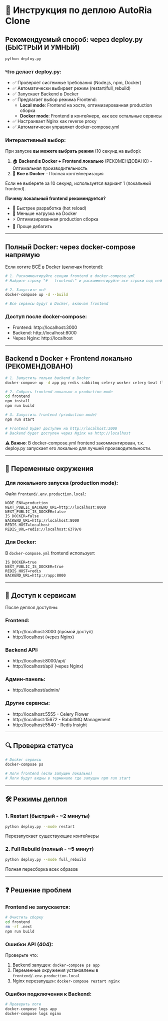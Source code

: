 # 🚀 Инструкция по деплою AutoRia Clone

## Рекомендуемый способ: через deploy.py (БЫСТРЫЙ И УМНЫЙ)

```bash
python deploy.py
```

### Что делает deploy.py:
- ✅ Проверяет системные требования (Node.js, npm, Docker)
- ✅ Автоматически выбирает режим (restart/full_rebuild)
- ✅ Запускает Backend в Docker
- ✅ Предлагает выбор режима Frontend:
  - **Local mode**: Frontend на хосте, оптимизированная production сборка
  - **Docker mode**: Frontend в контейнере, как все остальные сервисы
- ✅ Настраивает Nginx как reverse proxy
- ✅ Автоматически управляет docker-compose.yml

### Интерактивный выбор:
При запуске **вы можете выбрать режим** (10 секунд на выбор):
1. 🏠 **Backend в Docker + Frontend локально** (РЕКОМЕНДОВАНО) - Оптимальная производительность
2. 🐳 **Все в Docker** - Полная контейнеризация

Если не выберете за 10 секунд, используется вариант 1 (локальный frontend).

**Почему локальный frontend рекомендуется?**
- 🚀 Быстрее разработка (hot reload)
- 💾 Меньше нагрузка на Docker
- ⚡ Оптимизированная production сборка
- 🔧 Проще дебагить

---

## Полный Docker: через docker-compose напрямую

Если хотите ВСЁ в Docker (включая frontend):

```bash
# 1. Раскомментируйте секцию frontend в docker-compose.yml
# Найдите строку "#   frontend:" и раскомментируйте все строки под ней до следующего сервиса

# 2. Запустите всё
docker-compose up -d --build

# Все сервисы будут в Docker, включая frontend
```

### Доступ после docker-compose:
- Frontend: http://localhost:3000
- Backend: http://localhost:8000
- Через Nginx: http://localhost

---

## Backend в Docker + Frontend локально (РЕКОМЕНДОВАНО)

```bash
# 1. Запустить только backend в Docker
docker-compose up -d app pg redis rabbitmq celery-worker celery-beat flower mailing nginx

# 2. Собрать frontend локально в production mode
cd frontend
npm install
npm run build

# 3. Запустить frontend (production mode)
npm run start

# Frontend будет доступен на http://localhost:3000
# Backend будет доступен через Nginx на http://localhost
```

⚠️ **Важно**: В docker-compose.yml frontend закомментирован, т.к. deploy.py запускает его локально для лучшей производительности.

---

## 🔧 Переменные окружения

### Для локального запуска (production mode):
Файл `frontend/.env.production.local`:
```env
NODE_ENV=production
NEXT_PUBLIC_BACKEND_URL=http://localhost:8000
NEXT_PUBLIC_IS_DOCKER=false
IS_DOCKER=false
BACKEND_URL=http://localhost:8000
REDIS_HOST=localhost
REDIS_URL=redis://localhost:6379/0
```

### Для Docker:
В `docker-compose.yml` frontend использует:
```env
IS_DOCKER=true
NEXT_PUBLIC_IS_DOCKER=true
REDIS_HOST=redis
BACKEND_URL=http://app:8000
```

---

## 🚦 Доступ к сервисам

После деплоя доступны:

### Frontend:
- http://localhost:3000 (прямой доступ)
- http://localhost (через Nginx)

### Backend API:
- http://localhost:8000/api/
- http://localhost/api/ (через Nginx)

### Админ-панель:
- http://localhost/admin/

### Другие сервисы:
- http://localhost:5555 - Celery Flower
- http://localhost:15672 - RabbitMQ Management
- http://localhost:5540 - Redis Insight

---

## 🔍 Проверка статуса

```bash
# Docker сервисы
docker-compose ps

# Логи frontend (если запущен локально)
# Логи будут видны в терминале где запущен npm run start
```

---

## 🛠️ Режимы деплоя

### 1. Restart (быстрый - ~2 минуты)
```bash
python deploy.py --mode restart
```
Перезапускает существующие контейнеры

### 2. Full Rebuild (полный - ~5 минут)
```bash
python deploy.py --mode full_rebuild
```
Полная пересборка всех образов

---

## ❓ Решение проблем

### Frontend не запускается:
```bash
# Очистить сборку
cd frontend
rm -rf .next
npm run build
```

### Ошибки API (404):
Проверьте что:
1. Backend запущен: `docker-compose ps app`
2. Переменные окружения установлены в `frontend/.env.production.local`
3. Nginx перезапущен: `docker-compose restart nginx`

### Ошибки подключения к Backend:
```bash
# Проверить логи
docker-compose logs app
docker-compose logs nginx
```

